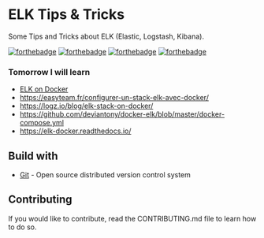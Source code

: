 # ELK Tips & Tricks

Some Tips and Tricks about ELK (Elastic, Logstash, Kibana).

[![forthebadge](https://forthebadge.com/images/badges/you-didnt-ask-for-this.svg)](http://forthebadge.com) [![forthebadge](https://forthebadge.com/images/badges/contains-technical-debt.svg)](http://forthebadge.com)  [![forthebadge](https://forthebadge.com/images/badges/check-it-out.svg)](http://forthebadge.com)  [![forthebadge](https://forthebadge.com/images/badges/built-with-love.svg)](http://forthebadge.com)

### Tomorrow I will learn

* [ELK on Docker](https://towardsdatascience.com/running-securing-and-deploying-elastic-stack-on-docker-f1a8ebf1dc5b)
* https://easyteam.fr/configurer-un-stack-elk-avec-docker/
* https://logz.io/blog/elk-stack-on-docker/
* https://github.com/deviantony/docker-elk/blob/master/docker-compose.yml
* https://elk-docker.readthedocs.io/

## Build with

* [Git](https://git-scm.com) - Open source distributed version control system

## Contributing

If you would like to contribute, read the CONTRIBUTING.md file to learn how to do so.
